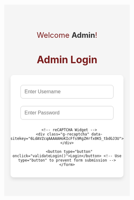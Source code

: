 
<html lang="en">
<head>
  <meta charset="UTF-8">
  <meta name="viewport" content="width=device-width, initial-scale=1.0">
  <title>Admin Login - Ramanujan Society of Research</title>
  <style>
    /* Reset CSS */
    * {
      margin: 0;
      padding: 0;
      box-sizing: border-box;
    }

    body {
      font-family: 'Arial', sans-serif;
      color: #333;
      background-color: #f5f5f5;
    }

    /* Admin Login Page */
    .login-page {
      padding: 60px 20px;
      text-align: center;
      background-color: #f5f5f5;
    }

    .welcome-message {
      font-size: 1.5rem;
      margin-bottom: 20px;
      color: #7b1d1d;
    }

    .welcome-message span {
      font-weight: bold;
      color: #333;
    }

    .login-page h2 {
      font-size: 2rem;
      margin-bottom: 30px;
      color: #7b1d1d;
    }

    .login-page form {
      display: flex;
      flex-direction: column;
      align-items: center;
      max-width: 400px;
      margin: 0 auto;
      background-color: #fff;
      padding: 20px;
      border-radius: 10px;
      box-shadow: 0 6px 12px rgba(0, 0, 0, 0.1);
    }

    .login-page input {
      padding: 12px;
      margin: 12px 0;
      width: 100%;
      max-width: 300px;
      font-size: 1rem;
      border-radius: 8px;
      border: 1px solid #ccc;
      transition: all 0.3s ease;
    }

    .login-page input:focus {
      border-color: #7b1d1d;
      outline: none;
    }

    .login-page button {
      padding: 12px 20px;
      font-size: 1.2rem;
      background-color: #7b1d1d;
      color: #fff;
      border: none;
      border-radius: 8px;
      cursor: pointer;
      transition: all 0.3s ease;
    }

    .login-page button:hover {
      background-color: #ffd700;
    }

    .datetime {
      font-size: 1.2rem;
      color: #333;
      margin-top: 20px;
      font-style: italic;
    }
  </style>

  <!-- Include Google reCAPTCHA Script -->
  <script src="https://www.google.com/recaptcha/api.js" async defer></script>
</head>
<body>
  <!-- Admin Login Form -->
  <div class="login-page">
    <div class="welcome-message">
      <p>Welcome <span>Admin</span>!</p>
      <p id="datetime"></p> <!-- This will display the current date and time -->
    </div>
    <h2>Admin Login</h2>
    <form id="loginForm" onsubmit="return false;"> <!-- Prevent form submission to handle via JS -->
      <input type="text" id="username" placeholder="Enter Username" required>
      <input type="password" id="password" placeholder="Enter Password" required>

      <!-- reCAPTCHA Widget -->
      <div class="g-recaptcha" data-sitekey="6LdAVZcqAAAAAHoKIcFfs9RgZHrfx0K5_tbdGJ3U"></div>

      <button type="button" onclick="validateLogin()">Login</button> <!-- Use type="button" to prevent form submission -->
    </form>
  </div>

  <script>
    // JavaScript to validate login credentials securely
    let failedAttempts = 0;

    function validateLogin() {
      // Prevent login after 3 failed attempts
      if (failedAttempts >= 3) {
        alert("Too many failed attempts. Please try again later.");
        return;
      }

      // Predefined credentials (Normally, this data would be fetched from a server)
      const correctUsername = 'SiyaRam';
      const correctPassword = 'Lab123@';  // Correct password for validation

      // Get the input values
      const enteredUsername = document.getElementById('username').value;
      const enteredPassword = document.getElementById('password').value;

      // Get the reCAPTCHA response token
      const recaptchaResponse = grecaptcha.getResponse();

      // Check if reCAPTCHA is filled
      if (recaptchaResponse.length === 0) {
        alert('Please verify that you are not a robot.');
        return;
      }

      // Check if entered credentials match predefined ones
      if (enteredUsername === correctUsername && enteredPassword === correctPassword) {
        // If login is successful, redirect to first-page.html
        console.log("Login successful. Redirecting...");

        // Optional: Store login status in sessionStorage
        sessionStorage.setItem("loggedIn", true);

        // Redirect to first-page.html
        window.location.href = 'first-page.html';
      } else {
        // If login fails, show an error message and increase failed attempts counter
        failedAttempts++;
        alert('Invalid username or password');
        console.log("Login failed. Attempt number: " + failedAttempts);
      }
    }

    // JavaScript to show current date and time
    function updateDateTime() {
      const dateTimeElement = document.getElementById('datetime');
      const now = new Date();
      const options = { weekday: 'long', year: 'numeric', month: 'long', day: 'numeric', hour: '2-digit', minute: '2-digit', second: '2-digit' };
      const formattedDate = now.toLocaleDateString('en-US', options);
      dateTimeElement.textContent = `Current Date and Time: ${formattedDate}`;
    }

    // Call the function to update date and time every second
    setInterval(updateDateTime, 1000);
  </script>
</body>
</html>
